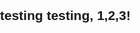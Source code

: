 ## testing testing, 1,2,3!

<!DOCTYPE html>
<html lang="en">
<head>
    <meta charset="UTF-8">
    <meta name="viewport" content="width=device-width, initial-scale=1.0">
    <title>Image Grid with Focus (No JavaScript)</title>
    <style>
        body {
            font-family: Arial, sans-serif;
            margin: 0;
            padding: 0;
        }

        .grid-container {
            display: grid;
            grid-template-columns: repeat(auto-fill, minmax(150px, 1fr));
            gap: 10px;
            padding: 10px;
        }

        .grid-container img {
            width: 100%;
            height: auto;
            cursor: pointer;
            border-radius: 5px;
            transition: transform 0.2s ease;
        }

        .grid-container img:hover {
            transform: scale(1.05);
        }

        /* Modal styles */
        .modal {
            display: none;
            position: fixed;
            top: 0;
            left: 0;
            width: 100%;
            height: 100%;
            background: rgba(0, 0, 0, 0.8);
            justify-content: center;
            align-items: center;
            z-index: 1000;
        }

        .modal:target {
            display: flex;
        }

        .modal img {
            max-width: 90%;
            max-height: 90%;
            border-radius: 10px;
        }

        .modal .close-btn {
            position: absolute;
            top: 20px;
            right: 20px;
            color: white;
            background: none;
            border: none;
            font-size: 24px;
            text-decoration: none;
            font-weight: bold;
        }
    </style>
</head>
<body>

<div class="grid-container">
    <a href="#img1"><img src="https://www.dropbox.com/scl/fi/8fej88h6b20t53wgtbidm/20241019_103725.mp4?rlkey=kjb5e05fqjowxvkf6bl2tnq7g&st=t7t2282k&raw=1" alt="Image 1"></a>
    <a href="#img2"><img src="https://via.placeholder.com/150" alt="Image 2"></a>
    <a href="#img3"><img src="https://via.placeholder.com/150" alt="Image 3"></a>
    <a href="#img4"><img src="https://via.placeholder.com/150" alt="Image 4"></a>
</div>

<div id="img1" class="modal">
    <a href="#" class="close-btn">×</a>
    <img src="https://via.placeholder.com/150" alt="Image 1">
</div>
<div id="img2" class="modal">
    <a href="#" class="close-btn">×</a>
    <img src="https://via.placeholder.com/150" alt="Image 2">
</div>
<div id="img3" class="modal">
    <a href="#" class="close-btn">×</a>
    <img src="https://via.placeholder.com/150" alt="Image 3">
</div>
<div id="img4" class="modal">
    <a href="#" class="close-btn">×</a>
    <img src="https://via.placeholder.com/150" alt="Image 4">
</div>

</body>
</html>
